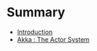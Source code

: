 # Summary

* [Introduction](introduction.md)
* [Akka : The Actor System](akka__the_actor_system.md)

